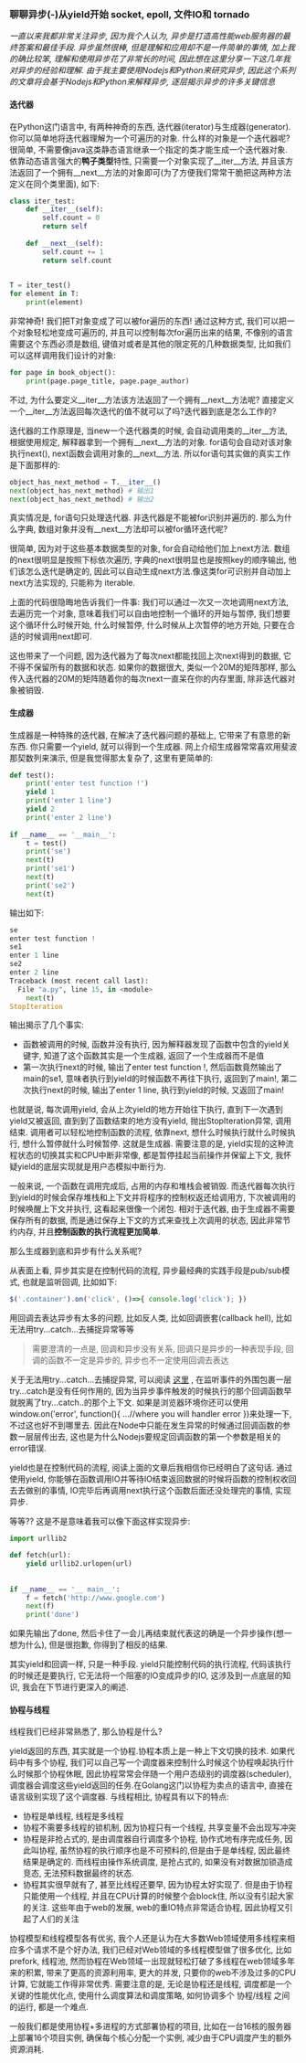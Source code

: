 ### 聊聊异步(-)从yield开始 socket, epoll, 文件IO和 tornado

*一直以来我都非常关注异步, 因为我个人认为, 异步是打造高性能web服务器的最终答案和最佳手段. 异步虽然很棒, 但是理解和应用却不是一件简单的事情, 加上我的确比较笨, 理解和使用异步花了非常长的时间, 因此想在这里分享一下这几年我对异步的经验和理解. 由于我主要使用Nodejs和Python来研究异步, 因此这个系列的文章将会基于Nodejs和Python来解释异步, 逐层揭示异步的许多关键信息*

#### 迭代器

在Python这门语言中, 有两种神奇的东西, 迭代器(iterator)与生成器(generator). 你可以简单地将迭代器理解为一个可遍历的对象. 什么样的对象是一个迭代器呢? 很简单, 不需要像java这类静态语言继承一个指定的类才能生成一个迭代器对象. 依靠动态语言强大的**鸭子类型**特性, 只需要一个对象实现了\_\_iter\_\_方法, 并且该方法返回了一个拥有\_\_next\_\_方法的对象即可(为了方便我们常常干脆把这两种方法定义在同个类里面), 如下:

```python
class iter_test:
    def __iter__(self):
        self.count = 0
        return self
    
    def __next__(self):
        self.count += 1
        return self.count

    
T = iter_test()
for element in T:
    print(element)
```

非常神奇! 我们把T对象变成了可以被for遍历的东西! 通过这种方式, 我们可以把一个对象轻松地变成可遍历的, 并且可以控制每次for遍历出来的结果, 不像别的语言需要这个东西必须是数组, 键值对或者是其他的限定死的几种数据类型, 比如我们可以这样调用我们设计的对象:

```python
for page in book_object():
    print(page.page_title, page.page_author)
```

不过, 为什么要定义\_\_iter\_\_方法该方法返回了一个拥有\_\_next\_\_方法呢? 直接定义一个\_\_iter\_\_方法返回每次迭代的值不就可以了吗?迭代器到底是怎么工作的?

迭代器的工作原理是, 当new一个迭代器类的时候, 会自动调用类的\_\_iter\_\_方法, 根据使用规定, 解释器拿到一个拥有\_\_next\_\_方法的对象. for语句会自动对该对象执行next(), next函数会调用对象的\_\_next\_\_方法. 所以for语句其实做的真实工作是下面那样的:

```python
object_has_next_method = T.__iter__()
next(object_has_next_method) # 输出1
next(object_has_next_method) # 输出2
```

真实情况是, for语句只处理迭代器. 非迭代器是不能被for识别并遍历的. 那么为什么字典, 数组对象并没有\_\_next\_\_方法却可以被for循环迭代呢?

很简单, 因为对于这些基本数据类型的对象, for会自动给他们加上next方法. 数组的next很明显是按照下标依次遍历, 字典的next很明显也是按照key的顺序输出, 他们该怎么迭代是确定的, 因此可以自动生成next方法.像这类for可识别并自动加上next方法实现的, 只能称为 iterable.

上面的代码很隐晦地告诉我们一件事: 我们可以通过一次又一次地调用next方法, 去遍历完一个对象, 意味着我们可以自由地控制一个循环的开始与暂停, 我们想要这个循环什么时候开始, 什么时候暂停, 什么时候从上次暂停的地方开始, 只要在合适的时候调用next即可.

这也带来了一个问题, 因为迭代器为了每次next都能找回上次next得到的数据, 它不得不保留所有的数据和状态. 如果你的数据很大, 类似一个20M的矩阵那样, 那么传入迭代器的20M的矩阵随着你的每次next一直呆在你的内存里面, 除非迭代器对象被销毁.

#### 生成器

生成器是一种特殊的迭代器, 在解决了迭代器问题的基础上, 它带来了有意思的新东西. 你只需要一个yield, 就可以得到一个生成器. 网上介绍生成器常常喜欢用斐波那契数列来演示, 但是我觉得那太复杂了, 这里有更简单的:

```python
def test():
    print('enter test function !')
    yield 1
    print('enter 1 line')
    yield 2
    print('enter 2 line')
    
if __name__ == '__main__':
	t = test()
	print('se')
	next(t)
	print('se1')
	next(t)
	print('se2')
	next(t)
```

输出如下:

```python
se
enter test function !
se1
enter 1 line
se2
enter 2 line
Traceback (most recent call last):
  File "a.py", line 15, in <module>
    next(t)
StopIteration
```

输出揭示了几个事实:

+   函数被调用的时候, 函数并没有执行, 因为解释器发现了函数中包含的yield关键字, 知道了这个函数其实是一个生成器, 返回了一个生成器而不是值
+   第一次执行next的时候, 输出了enter test function !, 然后函数竟然输出了main的se1, 意味者执行到yield的时候函数不再往下执行, 返回到了main!, 第二次执行next的时候, 输出了enter 1 line, 执行到yield的时候, 又返回了main!

也就是说, 每次调用yield, 会从上次yield的地方开始往下执行, 直到下一次遇到yield又被返回, 直到到了函数结束的地方没有yield, 抛出StopIteration异常, 调用结束. 调用者可以轻松地控制函数的流程, 依靠next, 想什么时候执行就什么时候执行, 想什么暂停就什么时候暂停. 这就是生成器. 需要注意的是, yield实现的这种流程状态的切换其实和CPU中断非常像, 都是暂停挂起当前操作并保留上下文, 我怀疑yield的底层实现就是用户态模拟中断行为.

一般来说, 一个函数在调用完成后, 占用的内存和堆栈会被销毁. 而迭代器每次执行到yield的时候会保存堆栈和上下文并将程序的控制权返还给调用方, 下次被调用的时候唤醒上下文并执行, 这看起来很像一个闭包. 相对于迭代器, 由于生成器不需要保存所有的数据, 而是通过保存上下文的方式来查找上次调用的状态, 因此非常节约内存,  并且**控制函数的执行流程更加简单**.

那么生成器到底和异步有什么关系呢? 

从表面上看, 异步其实是在控制代码的流程, 异步最经典的实践手段是pub/sub模式, 也就是监听回调, 比如如下:

```javascript
$('.container').on('click', ()=>{ console.log('click'); })
```

用回调去表达异步有太多的问题, 比如反人类, 比如回调嵌套(callback hell), 比如无法用try...catch...去捕捉异常等等

>   需要澄清的一点是, 回调和异步没有关系, 回调只是异步的一种表现手段, 回调的函数不一定是异步的, 异步也不一定使用回调去表达

关于无法用try...catch...去捕捉异常, 可以阅读 [这里](http://stackoverflow.com/questions/3677783/is-it-possible-to-catch-exceptions-thrown-in-a-javascript-async-callback) , 在监听事件的外围包裹一层try...catch是没有任何作用的, 因为当异步事件触发的时候执行的那个回调函数早就脱离了try...catch..的那个上下文. 如果是浏览器环境你还可以使用window.on('error', function(){ ...//where you will handler error })来处理一下, 不过这也好不到哪里去. 因此在Node中只能在发生异常的时候通过回调函数的参数一层层传出去, 这也是为什么Nodejs要规定回调函数的第一个参数是相关的error错误.

yield也是在控制代码的流程, 阅读上面的文章后我相信你已经明白了这句话. 通过使用yield, 你能够在函数调用IO并等待IO结束返回数据的时候将函数的控制权收回去去做别的事情, IO完毕后再调用next执行这个函数后面还没处理完的事情, 实现异步.

等等?? 这是不是意味着我可以像下面这样实现异步:

```python
import urllib2

def fetch(url):
    yield urllib2.urlopen(url)
    
    
if __name__ == '__ main__':
    f = fetch('http://www.google.com')
    next(f)
    print('done')
```

如果先输出了done, 然后卡住了一会儿再结束就代表这的确是一个异步操作(想一想为什么), 但是很抱歉, 你得到了相反的结果.

其实yield和回调一样, 只是一种手段. yield只能控制代码的执行流程, 代码该执行的时候还是要执行, 它无法将一个阻塞的IO变成异步的IO, 这涉及到一点底层的知识, 我会在下节进行更深入的阐述.

#### 协程与线程

线程我们已经非常熟悉了, 那么协程是什么?

yield返回的东西, 其实就是一个协程.协程本质上是一种上下文切换的技术. 如果代码中有多个协程, 我们可以自己写一个调度器来控制什么时候这个协程唤起执行什么时候那个协程休眠, 因此协程常常会伴随一个用户态级别的调度器(scheduler), 调度器会调度这些yield返回的任务.在Golang这门以协程为卖点的语言中, 直接在语言级别实现了这个调度器. 与线程相比, 协程具有以下的特点:

+   协程是单线程, 线程是多线程
+   协程不需要多线程的锁机制, 因为协程只有一个线程, 共享变量不会出现写冲突
+   协程是非抢占式的, 是由调度器自行调度多个协程, 协作式地有序完成任务, 因此叫协程, 虽然协程的执行顺序也是不可预料的,但是由于是单线程, 因此最终结果是确定的. 而线程由操作系统调度, 是抢占式的, 如果没有对数据加锁造成竞态, 无法预料数据最终的状态.
+   协程其实很早就有了, 甚至比线程还要早, 因为协程太好实现了. 但是由于协程只能使用一个线程, 并且在CPU计算的时候整个会block住, 所以没有引起大家的关注. 这些年由于web的发展, web的重IO特点非常适合协程, 因此协程又引起了人们的关注

协程模型和线程模型各有优劣, 我个人还是认为在大多数Web领域使用多线程来相应多个请求不是个好办法, 我们已经对Web领域的多线程模型做了很多优化, 比如prefork, 线程池, 然而协程在Web领域一出现就轻松打破了多线程在web领域多年来的积累, 带来了更高的资源利用率, 更大的并发, 只要你的web不涉及过多的CPU计算, 它就能工作得非常优秀. 需要注意的是, 无论是协程还是线程, 调度都是一个关键的性能优化点, 使用什么调度算法和调度策略, 如何协调多个 协程/线程 之间的运行, 都是一个难点.

一般我们都是使用协程+多进程的方式部署协程的项目, 比如在一台16核的服务器上部署16个项目实例, 确保每个核心分配一个实例, 减少由于CPU调度产生的额外资源消耗.